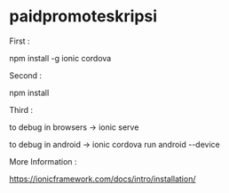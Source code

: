 # paidpromoteskripsi

First :

npm install -g ionic cordova

Second :

npm install


Third :

to debug in browsers -> ionic serve

to debug in android -> ionic cordova run android --device


More Information :

https://ionicframework.com/docs/intro/installation/
